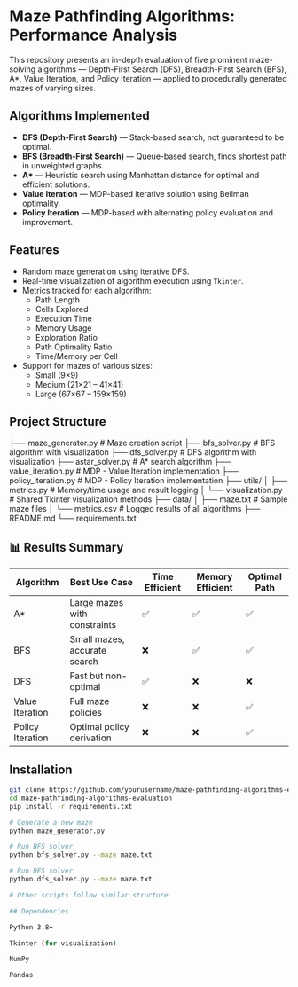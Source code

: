 # Maze Pathfinding Algorithms: Performance Analysis

This repository presents an in-depth evaluation of five prominent maze-solving algorithms — Depth-First Search (DFS), Breadth-First Search (BFS), A*, Value Iteration, and Policy Iteration — applied to procedurally generated mazes of varying sizes.

## Algorithms Implemented
- **DFS (Depth-First Search)** — Stack-based search, not guaranteed to be optimal.
- **BFS (Breadth-First Search)** — Queue-based search, finds shortest path in unweighted graphs.
- **A\*** — Heuristic search using Manhattan distance for optimal and efficient solutions.
- **Value Iteration** — MDP-based iterative solution using Bellman optimality.
- **Policy Iteration** — MDP-based with alternating policy evaluation and improvement.

##  Features
- Random maze generation using iterative DFS.
- Real-time visualization of algorithm execution using `Tkinter`.
- Metrics tracked for each algorithm:
  - Path Length
  - Cells Explored
  - Execution Time
  - Memory Usage
  - Exploration Ratio
  - Path Optimality Ratio
  - Time/Memory per Cell
- Support for mazes of various sizes:
  - Small (9×9)
  - Medium (21×21 – 41×41)
  - Large (67×67 – 159×159)

## Project Structure
├── maze_generator.py # Maze creation script
├── bfs_solver.py # BFS algorithm with visualization
├── dfs_solver.py # DFS algorithm with visualization
├── astar_solver.py # A* search algorithm
├── value_iteration.py # MDP - Value Iteration implementation
├── policy_iteration.py # MDP - Policy Iteration implementation
├── utils/
│ ├── metrics.py # Memory/time usage and result logging
│ └── visualization.py # Shared Tkinter visualization methods
├── data/
│ ├── maze.txt # Sample maze files
│ └── metrics.csv # Logged results of all algorithms
├── README.md
└── requirements.txt


## 📊 Results Summary

| Algorithm         | Best Use Case                | Time Efficient | Memory Efficient | Optimal Path |
|------------------|------------------------------|----------------|------------------|--------------|
| A\*              | Large mazes with constraints | ✅             | ✅               | ✅           |
| BFS              | Small mazes, accurate search | ❌             | ✅               | ✅           |
| DFS              | Fast but non-optimal         | ✅             | ❌               | ❌           |
| Value Iteration  | Full maze policies           | ❌             | ❌               | ✅           |
| Policy Iteration | Optimal policy derivation    | ❌             | ❌               | ✅           |

## Installation

```bash
git clone https://github.com/yourusername/maze-pathfinding-algorithms-evaluation.git
cd maze-pathfinding-algorithms-evaluation
pip install -r requirements.txt

# Generate a new maze
python maze_generator.py

# Run BFS solver
python bfs_solver.py --maze maze.txt

# Run DFS solver
python dfs_solver.py --maze maze.txt

# Other scripts follow similar structure

## Dependencies

Python 3.8+

Tkinter (for visualization)

NumPy

Pandas

